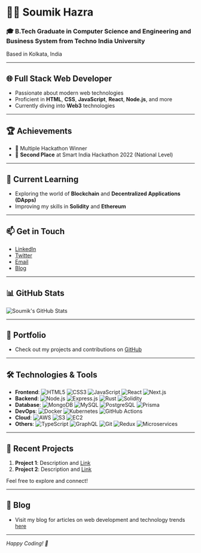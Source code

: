 # 👨‍💻 Soumik Hazra

### 🎓 B.Tech Graduate in Computer Science and Engineering and Business System from Techno India University
Based in Kolkata, India

---

## 🌐 Full Stack Web Developer
- Passionate about modern web technologies
- Proficient in **HTML**, **CSS**, **JavaScript**, **React**, **Node.js**, and more
- Currently diving into **Web3** technologies

---

## 🏆 Achievements
- 🥇 Multiple Hackathon Winner
- 🥈 **Second Place** at Smart India Hackathon 2022 (National Level)

---

## 🌱 Current Learning
- Exploring the world of **Blockchain** and **Decentralized Applications (DApps)**
- Improving my skills in **Solidity** and **Ethereum**

---

## 📫 Get in Touch
- [LinkedIn](https://www.linkedin.com/in/soumik-hazra-9755561b7/)
- [Twitter](https://twitter.com/soumikhazra)
- [Email](mailto:www.soumikhazra@gmail.com)
- [Blog](https://hashnode.com/@DEVSoumik)

---

## 📊 GitHub Stats
![Soumik's GitHub Stats](https://github-readme-stats.vercel.app/api?username=iamsoumikhazra&show_icons=true&theme=radical)

---

## 💼 Portfolio
- Check out my projects and contributions on [GitHub](https://github.com/iamsoumikhazra/)

---

## 🛠️ Technologies & Tools
- **Frontend**: ![HTML5](https://img.shields.io/badge/-HTML5-E34F26?style=flat&logo=html5&logoColor=white) ![CSS3](https://img.shields.io/badge/-CSS3-1572B6?style=flat&logo=css3&logoColor=white) ![JavaScript](https://img.shields.io/badge/-JavaScript-F7DF1E?style=flat&logo=javascript&logoColor=white) ![React](https://img.shields.io/badge/-React-61DAFB?style=flat&logo=react&logoColor=white) ![Next.js](https://img.shields.io/badge/-Next.js-000000?style=flat&logo=next.js&logoColor=white)
- **Backend**: ![Node.js](https://img.shields.io/badge/-Node.js-339933?style=flat&logo=node.js&logoColor=white) ![Express.js](https://img.shields.io/badge/-Express.js-000000?style=flat&logo=express&logoColor=white) ![Rust](https://img.shields.io/badge/-Rust-000000?style=flat&logo=rust&logoColor=white) ![Solidity](https://img.shields.io/badge/-Solidity-363636?style=flat&logo=solidity&logoColor=white)
- **Database**: ![MongoDB](https://img.shields.io/badge/-MongoDB-47A248?style=flat&logo=mongodb&logoColor=white) ![MySQL](https://img.shields.io/badge/-MySQL-4479A1?style=flat&logo=mysql&logoColor=white) ![PostgreSQL](https://img.shields.io/badge/-PostgreSQL-336791?style=flat&logo=postgresql&logoColor=white) ![Prisma](https://img.shields.io/badge/-Prisma-2D3748?style=flat&logo=prisma&logoColor=white)
- **DevOps**: ![Docker](https://img.shields.io/badge/-Docker-2496ED?style=flat&logo=docker&logoColor=white) ![Kubernetes](https://img.shields.io/badge/-Kubernetes-326CE5?style=flat&logo=kubernetes&logoColor=white) ![GitHub Actions](https://img.shields.io/badge/-GitHub%20Actions-2088FF?style=flat&logo=github-actions&logoColor=white)
- **Cloud**: ![AWS](https://img.shields.io/badge/-AWS-232F3E?style=flat&logo=amazon-aws&logoColor=white) ![S3](https://img.shields.io/badge/-S3-569A31?style=flat&logo=amazon-s3&logoColor=white) ![EC2](https://img.shields.io/badge/-EC2-FF9900?style=flat&logo=amazon-ec2&logoColor=white)
- **Others**: ![TypeScript](https://img.shields.io/badge/-TypeScript-007ACC?style=flat&logo=typescript&logoColor=white) ![GraphQL](https://img.shields.io/badge/-GraphQL-E10098?style=flat&logo=graphql&logoColor=white) ![Git](https://img.shields.io/badge/-Git-F05032?style=flat&logo=git&logoColor=white) ![Redux](https://img.shields.io/badge/-Redux-764ABC?style=flat&logo=redux&logoColor=white) ![Microservices](https://img.shields.io/badge/-Microservices-15AABF?style=flat&logo=microservices&logoColor=white)

---

## 🔧 Recent Projects
1. **Project 1**: Description and [Link](#)
2. **Project 2**: Description and [Link](#)

Feel free to explore and connect!

---

## 📝 Blog
- Visit my blog for articles on web development and technology trends [here](https://hashnode.com/@DEVSoumik)

---

*Happy Coding! 🚀*

